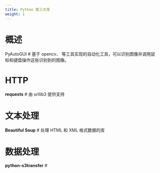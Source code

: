 ```yaml
---
title: Python 第三方库
weight: 1
---
```


# 概述



PyAutoGUI # 基于 opencv、 等工具实现的自动化工具，可以识别图像并调用鼠标和键盘操作这些识别到的图像。

# HTTP

**requests** # 由 urllib3 提供支持

# 文本处理

**Beautiful Soup** # 处理 HTML 和 XML 格式数据的库

# 数据处理

**python-s3transfer** #
